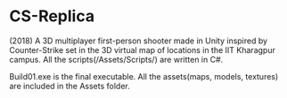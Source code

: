 # CS-Replica
(2018)
A 3D multiplayer first-person shooter made in Unity inspired by Counter-Strike set in the 3D virtual map of locations in the IIT Kharagpur campus.
All the scripts(/Assets/Scripts/) are written in C#.

Build01.exe is the final executable.
All the assets(maps, models, textures) are included in the Assets folder.
